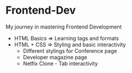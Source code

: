# Frontend-Dev
My journey in mastering Frontend Development
- HTML Basics => Learning tags and formats
- HTML + CSS => Styling and basic interactivity
  - Different stylings for Conference page
  - Developer magazine page
  - Netfix Clone - Tab interactivity
  

